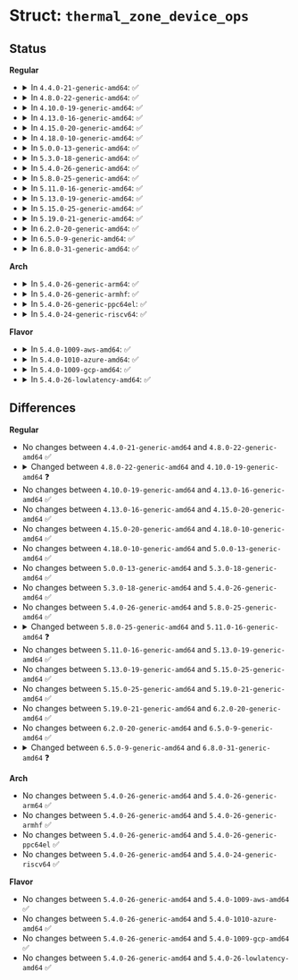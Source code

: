 # Struct: <code>thermal_zone_device_ops</code>

## Status
<b>Regular</b>
<ul>
<li>
<details>
<summary>In <code>4.4.0-21-generic-amd64</code>: ✅</summary>

```c
struct thermal_zone_device_ops {
    int (*)(struct thermal_zone_device *, struct thermal_cooling_device *) bind;
    int (*)(struct thermal_zone_device *, struct thermal_cooling_device *) unbind;
    int (*)(struct thermal_zone_device *, int *) get_temp;
    int (*)(struct thermal_zone_device *, enum thermal_device_mode *) get_mode;
    int (*)(struct thermal_zone_device *, enum thermal_device_mode) set_mode;
    int (*)(struct thermal_zone_device *, int, enum thermal_trip_type *) get_trip_type;
    int (*)(struct thermal_zone_device *, int, int *) get_trip_temp;
    int (*)(struct thermal_zone_device *, int, int) set_trip_temp;
    int (*)(struct thermal_zone_device *, int, int *) get_trip_hyst;
    int (*)(struct thermal_zone_device *, int, int) set_trip_hyst;
    int (*)(struct thermal_zone_device *, int *) get_crit_temp;
    int (*)(struct thermal_zone_device *, int) set_emul_temp;
    int (*)(struct thermal_zone_device *, int, enum thermal_trend *) get_trend;
    int (*)(struct thermal_zone_device *, int, enum thermal_trip_type) notify;
}
```
</details>
</li>
<li>
<details>
<summary>In <code>4.8.0-22-generic-amd64</code>: ✅</summary>

```c
struct thermal_zone_device_ops {
    int (*)(struct thermal_zone_device *, struct thermal_cooling_device *) bind;
    int (*)(struct thermal_zone_device *, struct thermal_cooling_device *) unbind;
    int (*)(struct thermal_zone_device *, int *) get_temp;
    int (*)(struct thermal_zone_device *, enum thermal_device_mode *) get_mode;
    int (*)(struct thermal_zone_device *, enum thermal_device_mode) set_mode;
    int (*)(struct thermal_zone_device *, int, enum thermal_trip_type *) get_trip_type;
    int (*)(struct thermal_zone_device *, int, int *) get_trip_temp;
    int (*)(struct thermal_zone_device *, int, int) set_trip_temp;
    int (*)(struct thermal_zone_device *, int, int *) get_trip_hyst;
    int (*)(struct thermal_zone_device *, int, int) set_trip_hyst;
    int (*)(struct thermal_zone_device *, int *) get_crit_temp;
    int (*)(struct thermal_zone_device *, int) set_emul_temp;
    int (*)(struct thermal_zone_device *, int, enum thermal_trend *) get_trend;
    int (*)(struct thermal_zone_device *, int, enum thermal_trip_type) notify;
}
```
</details>
</li>
<li>
<details>
<summary>In <code>4.10.0-19-generic-amd64</code>: ✅</summary>

```c
struct thermal_zone_device_ops {
    int (*)(struct thermal_zone_device *, struct thermal_cooling_device *) bind;
    int (*)(struct thermal_zone_device *, struct thermal_cooling_device *) unbind;
    int (*)(struct thermal_zone_device *, int *) get_temp;
    int (*)(struct thermal_zone_device *, int, int) set_trips;
    int (*)(struct thermal_zone_device *, enum thermal_device_mode *) get_mode;
    int (*)(struct thermal_zone_device *, enum thermal_device_mode) set_mode;
    int (*)(struct thermal_zone_device *, int, enum thermal_trip_type *) get_trip_type;
    int (*)(struct thermal_zone_device *, int, int *) get_trip_temp;
    int (*)(struct thermal_zone_device *, int, int) set_trip_temp;
    int (*)(struct thermal_zone_device *, int, int *) get_trip_hyst;
    int (*)(struct thermal_zone_device *, int, int) set_trip_hyst;
    int (*)(struct thermal_zone_device *, int *) get_crit_temp;
    int (*)(struct thermal_zone_device *, int) set_emul_temp;
    int (*)(struct thermal_zone_device *, int, enum thermal_trend *) get_trend;
    int (*)(struct thermal_zone_device *, int, enum thermal_trip_type) notify;
}
```
</details>
</li>
<li>
<details>
<summary>In <code>4.13.0-16-generic-amd64</code>: ✅</summary>

```c
struct thermal_zone_device_ops {
    int (*)(struct thermal_zone_device *, struct thermal_cooling_device *) bind;
    int (*)(struct thermal_zone_device *, struct thermal_cooling_device *) unbind;
    int (*)(struct thermal_zone_device *, int *) get_temp;
    int (*)(struct thermal_zone_device *, int, int) set_trips;
    int (*)(struct thermal_zone_device *, enum thermal_device_mode *) get_mode;
    int (*)(struct thermal_zone_device *, enum thermal_device_mode) set_mode;
    int (*)(struct thermal_zone_device *, int, enum thermal_trip_type *) get_trip_type;
    int (*)(struct thermal_zone_device *, int, int *) get_trip_temp;
    int (*)(struct thermal_zone_device *, int, int) set_trip_temp;
    int (*)(struct thermal_zone_device *, int, int *) get_trip_hyst;
    int (*)(struct thermal_zone_device *, int, int) set_trip_hyst;
    int (*)(struct thermal_zone_device *, int *) get_crit_temp;
    int (*)(struct thermal_zone_device *, int) set_emul_temp;
    int (*)(struct thermal_zone_device *, int, enum thermal_trend *) get_trend;
    int (*)(struct thermal_zone_device *, int, enum thermal_trip_type) notify;
}
```
</details>
</li>
<li>
<details>
<summary>In <code>4.15.0-20-generic-amd64</code>: ✅</summary>

```c
struct thermal_zone_device_ops {
    int (*)(struct thermal_zone_device *, struct thermal_cooling_device *) bind;
    int (*)(struct thermal_zone_device *, struct thermal_cooling_device *) unbind;
    int (*)(struct thermal_zone_device *, int *) get_temp;
    int (*)(struct thermal_zone_device *, int, int) set_trips;
    int (*)(struct thermal_zone_device *, enum thermal_device_mode *) get_mode;
    int (*)(struct thermal_zone_device *, enum thermal_device_mode) set_mode;
    int (*)(struct thermal_zone_device *, int, enum thermal_trip_type *) get_trip_type;
    int (*)(struct thermal_zone_device *, int, int *) get_trip_temp;
    int (*)(struct thermal_zone_device *, int, int) set_trip_temp;
    int (*)(struct thermal_zone_device *, int, int *) get_trip_hyst;
    int (*)(struct thermal_zone_device *, int, int) set_trip_hyst;
    int (*)(struct thermal_zone_device *, int *) get_crit_temp;
    int (*)(struct thermal_zone_device *, int) set_emul_temp;
    int (*)(struct thermal_zone_device *, int, enum thermal_trend *) get_trend;
    int (*)(struct thermal_zone_device *, int, enum thermal_trip_type) notify;
}
```
</details>
</li>
<li>
<details>
<summary>In <code>4.18.0-10-generic-amd64</code>: ✅</summary>

```c
struct thermal_zone_device_ops {
    int (*)(struct thermal_zone_device *, struct thermal_cooling_device *) bind;
    int (*)(struct thermal_zone_device *, struct thermal_cooling_device *) unbind;
    int (*)(struct thermal_zone_device *, int *) get_temp;
    int (*)(struct thermal_zone_device *, int, int) set_trips;
    int (*)(struct thermal_zone_device *, enum thermal_device_mode *) get_mode;
    int (*)(struct thermal_zone_device *, enum thermal_device_mode) set_mode;
    int (*)(struct thermal_zone_device *, int, enum thermal_trip_type *) get_trip_type;
    int (*)(struct thermal_zone_device *, int, int *) get_trip_temp;
    int (*)(struct thermal_zone_device *, int, int) set_trip_temp;
    int (*)(struct thermal_zone_device *, int, int *) get_trip_hyst;
    int (*)(struct thermal_zone_device *, int, int) set_trip_hyst;
    int (*)(struct thermal_zone_device *, int *) get_crit_temp;
    int (*)(struct thermal_zone_device *, int) set_emul_temp;
    int (*)(struct thermal_zone_device *, int, enum thermal_trend *) get_trend;
    int (*)(struct thermal_zone_device *, int, enum thermal_trip_type) notify;
}
```
</details>
</li>
<li>
<details>
<summary>In <code>5.0.0-13-generic-amd64</code>: ✅</summary>

```c
struct thermal_zone_device_ops {
    int (*)(struct thermal_zone_device *, struct thermal_cooling_device *) bind;
    int (*)(struct thermal_zone_device *, struct thermal_cooling_device *) unbind;
    int (*)(struct thermal_zone_device *, int *) get_temp;
    int (*)(struct thermal_zone_device *, int, int) set_trips;
    int (*)(struct thermal_zone_device *, enum thermal_device_mode *) get_mode;
    int (*)(struct thermal_zone_device *, enum thermal_device_mode) set_mode;
    int (*)(struct thermal_zone_device *, int, enum thermal_trip_type *) get_trip_type;
    int (*)(struct thermal_zone_device *, int, int *) get_trip_temp;
    int (*)(struct thermal_zone_device *, int, int) set_trip_temp;
    int (*)(struct thermal_zone_device *, int, int *) get_trip_hyst;
    int (*)(struct thermal_zone_device *, int, int) set_trip_hyst;
    int (*)(struct thermal_zone_device *, int *) get_crit_temp;
    int (*)(struct thermal_zone_device *, int) set_emul_temp;
    int (*)(struct thermal_zone_device *, int, enum thermal_trend *) get_trend;
    int (*)(struct thermal_zone_device *, int, enum thermal_trip_type) notify;
}
```
</details>
</li>
<li>
<details>
<summary>In <code>5.3.0-18-generic-amd64</code>: ✅</summary>

```c
struct thermal_zone_device_ops {
    int (*)(struct thermal_zone_device *, struct thermal_cooling_device *) bind;
    int (*)(struct thermal_zone_device *, struct thermal_cooling_device *) unbind;
    int (*)(struct thermal_zone_device *, int *) get_temp;
    int (*)(struct thermal_zone_device *, int, int) set_trips;
    int (*)(struct thermal_zone_device *, enum thermal_device_mode *) get_mode;
    int (*)(struct thermal_zone_device *, enum thermal_device_mode) set_mode;
    int (*)(struct thermal_zone_device *, int, enum thermal_trip_type *) get_trip_type;
    int (*)(struct thermal_zone_device *, int, int *) get_trip_temp;
    int (*)(struct thermal_zone_device *, int, int) set_trip_temp;
    int (*)(struct thermal_zone_device *, int, int *) get_trip_hyst;
    int (*)(struct thermal_zone_device *, int, int) set_trip_hyst;
    int (*)(struct thermal_zone_device *, int *) get_crit_temp;
    int (*)(struct thermal_zone_device *, int) set_emul_temp;
    int (*)(struct thermal_zone_device *, int, enum thermal_trend *) get_trend;
    int (*)(struct thermal_zone_device *, int, enum thermal_trip_type) notify;
}
```
</details>
</li>
<li>
<details>
<summary>In <code>5.4.0-26-generic-amd64</code>: ✅</summary>

```c
struct thermal_zone_device_ops {
    int (*)(struct thermal_zone_device *, struct thermal_cooling_device *) bind;
    int (*)(struct thermal_zone_device *, struct thermal_cooling_device *) unbind;
    int (*)(struct thermal_zone_device *, int *) get_temp;
    int (*)(struct thermal_zone_device *, int, int) set_trips;
    int (*)(struct thermal_zone_device *, enum thermal_device_mode *) get_mode;
    int (*)(struct thermal_zone_device *, enum thermal_device_mode) set_mode;
    int (*)(struct thermal_zone_device *, int, enum thermal_trip_type *) get_trip_type;
    int (*)(struct thermal_zone_device *, int, int *) get_trip_temp;
    int (*)(struct thermal_zone_device *, int, int) set_trip_temp;
    int (*)(struct thermal_zone_device *, int, int *) get_trip_hyst;
    int (*)(struct thermal_zone_device *, int, int) set_trip_hyst;
    int (*)(struct thermal_zone_device *, int *) get_crit_temp;
    int (*)(struct thermal_zone_device *, int) set_emul_temp;
    int (*)(struct thermal_zone_device *, int, enum thermal_trend *) get_trend;
    int (*)(struct thermal_zone_device *, int, enum thermal_trip_type) notify;
}
```
</details>
</li>
<li>
<details>
<summary>In <code>5.8.0-25-generic-amd64</code>: ✅</summary>

```c
struct thermal_zone_device_ops {
    int (*)(struct thermal_zone_device *, struct thermal_cooling_device *) bind;
    int (*)(struct thermal_zone_device *, struct thermal_cooling_device *) unbind;
    int (*)(struct thermal_zone_device *, int *) get_temp;
    int (*)(struct thermal_zone_device *, int, int) set_trips;
    int (*)(struct thermal_zone_device *, enum thermal_device_mode *) get_mode;
    int (*)(struct thermal_zone_device *, enum thermal_device_mode) set_mode;
    int (*)(struct thermal_zone_device *, int, enum thermal_trip_type *) get_trip_type;
    int (*)(struct thermal_zone_device *, int, int *) get_trip_temp;
    int (*)(struct thermal_zone_device *, int, int) set_trip_temp;
    int (*)(struct thermal_zone_device *, int, int *) get_trip_hyst;
    int (*)(struct thermal_zone_device *, int, int) set_trip_hyst;
    int (*)(struct thermal_zone_device *, int *) get_crit_temp;
    int (*)(struct thermal_zone_device *, int) set_emul_temp;
    int (*)(struct thermal_zone_device *, int, enum thermal_trend *) get_trend;
    int (*)(struct thermal_zone_device *, int, enum thermal_trip_type) notify;
}
```
</details>
</li>
<li>
<details>
<summary>In <code>5.11.0-16-generic-amd64</code>: ✅</summary>

```c
struct thermal_zone_device_ops {
    int (*)(struct thermal_zone_device *, struct thermal_cooling_device *) bind;
    int (*)(struct thermal_zone_device *, struct thermal_cooling_device *) unbind;
    int (*)(struct thermal_zone_device *, int *) get_temp;
    int (*)(struct thermal_zone_device *, int, int) set_trips;
    int (*)(struct thermal_zone_device *, enum thermal_device_mode) change_mode;
    int (*)(struct thermal_zone_device *, int, enum thermal_trip_type *) get_trip_type;
    int (*)(struct thermal_zone_device *, int, int *) get_trip_temp;
    int (*)(struct thermal_zone_device *, int, int) set_trip_temp;
    int (*)(struct thermal_zone_device *, int, int *) get_trip_hyst;
    int (*)(struct thermal_zone_device *, int, int) set_trip_hyst;
    int (*)(struct thermal_zone_device *, int *) get_crit_temp;
    int (*)(struct thermal_zone_device *, int) set_emul_temp;
    int (*)(struct thermal_zone_device *, int, enum thermal_trend *) get_trend;
    void (*)(struct thermal_zone_device *) hot;
    void (*)(struct thermal_zone_device *) critical;
}
```
</details>
</li>
<li>
<details>
<summary>In <code>5.13.0-19-generic-amd64</code>: ✅</summary>

```c
struct thermal_zone_device_ops {
    int (*)(struct thermal_zone_device *, struct thermal_cooling_device *) bind;
    int (*)(struct thermal_zone_device *, struct thermal_cooling_device *) unbind;
    int (*)(struct thermal_zone_device *, int *) get_temp;
    int (*)(struct thermal_zone_device *, int, int) set_trips;
    int (*)(struct thermal_zone_device *, enum thermal_device_mode) change_mode;
    int (*)(struct thermal_zone_device *, int, enum thermal_trip_type *) get_trip_type;
    int (*)(struct thermal_zone_device *, int, int *) get_trip_temp;
    int (*)(struct thermal_zone_device *, int, int) set_trip_temp;
    int (*)(struct thermal_zone_device *, int, int *) get_trip_hyst;
    int (*)(struct thermal_zone_device *, int, int) set_trip_hyst;
    int (*)(struct thermal_zone_device *, int *) get_crit_temp;
    int (*)(struct thermal_zone_device *, int) set_emul_temp;
    int (*)(struct thermal_zone_device *, int, enum thermal_trend *) get_trend;
    void (*)(struct thermal_zone_device *) hot;
    void (*)(struct thermal_zone_device *) critical;
}
```
</details>
</li>
<li>
<details>
<summary>In <code>5.15.0-25-generic-amd64</code>: ✅</summary>

```c
struct thermal_zone_device_ops {
    int (*)(struct thermal_zone_device *, struct thermal_cooling_device *) bind;
    int (*)(struct thermal_zone_device *, struct thermal_cooling_device *) unbind;
    int (*)(struct thermal_zone_device *, int *) get_temp;
    int (*)(struct thermal_zone_device *, int, int) set_trips;
    int (*)(struct thermal_zone_device *, enum thermal_device_mode) change_mode;
    int (*)(struct thermal_zone_device *, int, enum thermal_trip_type *) get_trip_type;
    int (*)(struct thermal_zone_device *, int, int *) get_trip_temp;
    int (*)(struct thermal_zone_device *, int, int) set_trip_temp;
    int (*)(struct thermal_zone_device *, int, int *) get_trip_hyst;
    int (*)(struct thermal_zone_device *, int, int) set_trip_hyst;
    int (*)(struct thermal_zone_device *, int *) get_crit_temp;
    int (*)(struct thermal_zone_device *, int) set_emul_temp;
    int (*)(struct thermal_zone_device *, int, enum thermal_trend *) get_trend;
    void (*)(struct thermal_zone_device *) hot;
    void (*)(struct thermal_zone_device *) critical;
}
```
</details>
</li>
<li>
<details>
<summary>In <code>5.19.0-21-generic-amd64</code>: ✅</summary>

```c
struct thermal_zone_device_ops {
    int (*)(struct thermal_zone_device *, struct thermal_cooling_device *) bind;
    int (*)(struct thermal_zone_device *, struct thermal_cooling_device *) unbind;
    int (*)(struct thermal_zone_device *, int *) get_temp;
    int (*)(struct thermal_zone_device *, int, int) set_trips;
    int (*)(struct thermal_zone_device *, enum thermal_device_mode) change_mode;
    int (*)(struct thermal_zone_device *, int, enum thermal_trip_type *) get_trip_type;
    int (*)(struct thermal_zone_device *, int, int *) get_trip_temp;
    int (*)(struct thermal_zone_device *, int, int) set_trip_temp;
    int (*)(struct thermal_zone_device *, int, int *) get_trip_hyst;
    int (*)(struct thermal_zone_device *, int, int) set_trip_hyst;
    int (*)(struct thermal_zone_device *, int *) get_crit_temp;
    int (*)(struct thermal_zone_device *, int) set_emul_temp;
    int (*)(struct thermal_zone_device *, int, enum thermal_trend *) get_trend;
    void (*)(struct thermal_zone_device *) hot;
    void (*)(struct thermal_zone_device *) critical;
}
```
</details>
</li>
<li>
<details>
<summary>In <code>6.2.0-20-generic-amd64</code>: ✅</summary>

```c
struct thermal_zone_device_ops {
    int (*)(struct thermal_zone_device *, struct thermal_cooling_device *) bind;
    int (*)(struct thermal_zone_device *, struct thermal_cooling_device *) unbind;
    int (*)(struct thermal_zone_device *, int *) get_temp;
    int (*)(struct thermal_zone_device *, int, int) set_trips;
    int (*)(struct thermal_zone_device *, enum thermal_device_mode) change_mode;
    int (*)(struct thermal_zone_device *, int, enum thermal_trip_type *) get_trip_type;
    int (*)(struct thermal_zone_device *, int, int *) get_trip_temp;
    int (*)(struct thermal_zone_device *, int, int) set_trip_temp;
    int (*)(struct thermal_zone_device *, int, int *) get_trip_hyst;
    int (*)(struct thermal_zone_device *, int, int) set_trip_hyst;
    int (*)(struct thermal_zone_device *, int *) get_crit_temp;
    int (*)(struct thermal_zone_device *, int) set_emul_temp;
    int (*)(struct thermal_zone_device *, int, enum thermal_trend *) get_trend;
    void (*)(struct thermal_zone_device *) hot;
    void (*)(struct thermal_zone_device *) critical;
}
```
</details>
</li>
<li>
<details>
<summary>In <code>6.5.0-9-generic-amd64</code>: ✅</summary>

```c
struct thermal_zone_device_ops {
    int (*)(struct thermal_zone_device *, struct thermal_cooling_device *) bind;
    int (*)(struct thermal_zone_device *, struct thermal_cooling_device *) unbind;
    int (*)(struct thermal_zone_device *, int *) get_temp;
    int (*)(struct thermal_zone_device *, int, int) set_trips;
    int (*)(struct thermal_zone_device *, enum thermal_device_mode) change_mode;
    int (*)(struct thermal_zone_device *, int, enum thermal_trip_type *) get_trip_type;
    int (*)(struct thermal_zone_device *, int, int *) get_trip_temp;
    int (*)(struct thermal_zone_device *, int, int) set_trip_temp;
    int (*)(struct thermal_zone_device *, int, int *) get_trip_hyst;
    int (*)(struct thermal_zone_device *, int, int) set_trip_hyst;
    int (*)(struct thermal_zone_device *, int *) get_crit_temp;
    int (*)(struct thermal_zone_device *, int) set_emul_temp;
    int (*)(struct thermal_zone_device *, int, enum thermal_trend *) get_trend;
    void (*)(struct thermal_zone_device *) hot;
    void (*)(struct thermal_zone_device *) critical;
}
```
</details>
</li>
<li>
<details>
<summary>In <code>6.8.0-31-generic-amd64</code>: ✅</summary>

```c
struct thermal_zone_device_ops {
    int (*)(struct thermal_zone_device *, struct thermal_cooling_device *) bind;
    int (*)(struct thermal_zone_device *, struct thermal_cooling_device *) unbind;
    int (*)(struct thermal_zone_device *, int *) get_temp;
    int (*)(struct thermal_zone_device *, int, int) set_trips;
    int (*)(struct thermal_zone_device *, enum thermal_device_mode) change_mode;
    int (*)(struct thermal_zone_device *, int, int) set_trip_temp;
    int (*)(struct thermal_zone_device *, int, int) set_trip_hyst;
    int (*)(struct thermal_zone_device *, int *) get_crit_temp;
    int (*)(struct thermal_zone_device *, int) set_emul_temp;
    int (*)(struct thermal_zone_device *, const struct thermal_trip *, enum thermal_trend *) get_trend;
    void (*)(struct thermal_zone_device *) hot;
    void (*)(struct thermal_zone_device *) critical;
}
```
</details>
</li>
</ul>
<b>Arch</b>
<ul>
<li>
<details>
<summary>In <code>5.4.0-26-generic-arm64</code>: ✅</summary>

```c
struct thermal_zone_device_ops {
    int (*)(struct thermal_zone_device *, struct thermal_cooling_device *) bind;
    int (*)(struct thermal_zone_device *, struct thermal_cooling_device *) unbind;
    int (*)(struct thermal_zone_device *, int *) get_temp;
    int (*)(struct thermal_zone_device *, int, int) set_trips;
    int (*)(struct thermal_zone_device *, enum thermal_device_mode *) get_mode;
    int (*)(struct thermal_zone_device *, enum thermal_device_mode) set_mode;
    int (*)(struct thermal_zone_device *, int, enum thermal_trip_type *) get_trip_type;
    int (*)(struct thermal_zone_device *, int, int *) get_trip_temp;
    int (*)(struct thermal_zone_device *, int, int) set_trip_temp;
    int (*)(struct thermal_zone_device *, int, int *) get_trip_hyst;
    int (*)(struct thermal_zone_device *, int, int) set_trip_hyst;
    int (*)(struct thermal_zone_device *, int *) get_crit_temp;
    int (*)(struct thermal_zone_device *, int) set_emul_temp;
    int (*)(struct thermal_zone_device *, int, enum thermal_trend *) get_trend;
    int (*)(struct thermal_zone_device *, int, enum thermal_trip_type) notify;
}
```
</details>
</li>
<li>
<details>
<summary>In <code>5.4.0-26-generic-armhf</code>: ✅</summary>

```c
struct thermal_zone_device_ops {
    int (*)(struct thermal_zone_device *, struct thermal_cooling_device *) bind;
    int (*)(struct thermal_zone_device *, struct thermal_cooling_device *) unbind;
    int (*)(struct thermal_zone_device *, int *) get_temp;
    int (*)(struct thermal_zone_device *, int, int) set_trips;
    int (*)(struct thermal_zone_device *, enum thermal_device_mode *) get_mode;
    int (*)(struct thermal_zone_device *, enum thermal_device_mode) set_mode;
    int (*)(struct thermal_zone_device *, int, enum thermal_trip_type *) get_trip_type;
    int (*)(struct thermal_zone_device *, int, int *) get_trip_temp;
    int (*)(struct thermal_zone_device *, int, int) set_trip_temp;
    int (*)(struct thermal_zone_device *, int, int *) get_trip_hyst;
    int (*)(struct thermal_zone_device *, int, int) set_trip_hyst;
    int (*)(struct thermal_zone_device *, int *) get_crit_temp;
    int (*)(struct thermal_zone_device *, int) set_emul_temp;
    int (*)(struct thermal_zone_device *, int, enum thermal_trend *) get_trend;
    int (*)(struct thermal_zone_device *, int, enum thermal_trip_type) notify;
}
```
</details>
</li>
<li>
<details>
<summary>In <code>5.4.0-26-generic-ppc64el</code>: ✅</summary>

```c
struct thermal_zone_device_ops {
    int (*)(struct thermal_zone_device *, struct thermal_cooling_device *) bind;
    int (*)(struct thermal_zone_device *, struct thermal_cooling_device *) unbind;
    int (*)(struct thermal_zone_device *, int *) get_temp;
    int (*)(struct thermal_zone_device *, int, int) set_trips;
    int (*)(struct thermal_zone_device *, enum thermal_device_mode *) get_mode;
    int (*)(struct thermal_zone_device *, enum thermal_device_mode) set_mode;
    int (*)(struct thermal_zone_device *, int, enum thermal_trip_type *) get_trip_type;
    int (*)(struct thermal_zone_device *, int, int *) get_trip_temp;
    int (*)(struct thermal_zone_device *, int, int) set_trip_temp;
    int (*)(struct thermal_zone_device *, int, int *) get_trip_hyst;
    int (*)(struct thermal_zone_device *, int, int) set_trip_hyst;
    int (*)(struct thermal_zone_device *, int *) get_crit_temp;
    int (*)(struct thermal_zone_device *, int) set_emul_temp;
    int (*)(struct thermal_zone_device *, int, enum thermal_trend *) get_trend;
    int (*)(struct thermal_zone_device *, int, enum thermal_trip_type) notify;
}
```
</details>
</li>
<li>
<details>
<summary>In <code>5.4.0-24-generic-riscv64</code>: ✅</summary>

```c
struct thermal_zone_device_ops {
    int (*)(struct thermal_zone_device *, struct thermal_cooling_device *) bind;
    int (*)(struct thermal_zone_device *, struct thermal_cooling_device *) unbind;
    int (*)(struct thermal_zone_device *, int *) get_temp;
    int (*)(struct thermal_zone_device *, int, int) set_trips;
    int (*)(struct thermal_zone_device *, enum thermal_device_mode *) get_mode;
    int (*)(struct thermal_zone_device *, enum thermal_device_mode) set_mode;
    int (*)(struct thermal_zone_device *, int, enum thermal_trip_type *) get_trip_type;
    int (*)(struct thermal_zone_device *, int, int *) get_trip_temp;
    int (*)(struct thermal_zone_device *, int, int) set_trip_temp;
    int (*)(struct thermal_zone_device *, int, int *) get_trip_hyst;
    int (*)(struct thermal_zone_device *, int, int) set_trip_hyst;
    int (*)(struct thermal_zone_device *, int *) get_crit_temp;
    int (*)(struct thermal_zone_device *, int) set_emul_temp;
    int (*)(struct thermal_zone_device *, int, enum thermal_trend *) get_trend;
    int (*)(struct thermal_zone_device *, int, enum thermal_trip_type) notify;
}
```
</details>
</li>
</ul>
<b>Flavor</b>
<ul>
<li>
<details>
<summary>In <code>5.4.0-1009-aws-amd64</code>: ✅</summary>

```c
struct thermal_zone_device_ops {
    int (*)(struct thermal_zone_device *, struct thermal_cooling_device *) bind;
    int (*)(struct thermal_zone_device *, struct thermal_cooling_device *) unbind;
    int (*)(struct thermal_zone_device *, int *) get_temp;
    int (*)(struct thermal_zone_device *, int, int) set_trips;
    int (*)(struct thermal_zone_device *, enum thermal_device_mode *) get_mode;
    int (*)(struct thermal_zone_device *, enum thermal_device_mode) set_mode;
    int (*)(struct thermal_zone_device *, int, enum thermal_trip_type *) get_trip_type;
    int (*)(struct thermal_zone_device *, int, int *) get_trip_temp;
    int (*)(struct thermal_zone_device *, int, int) set_trip_temp;
    int (*)(struct thermal_zone_device *, int, int *) get_trip_hyst;
    int (*)(struct thermal_zone_device *, int, int) set_trip_hyst;
    int (*)(struct thermal_zone_device *, int *) get_crit_temp;
    int (*)(struct thermal_zone_device *, int) set_emul_temp;
    int (*)(struct thermal_zone_device *, int, enum thermal_trend *) get_trend;
    int (*)(struct thermal_zone_device *, int, enum thermal_trip_type) notify;
}
```
</details>
</li>
<li>
<details>
<summary>In <code>5.4.0-1010-azure-amd64</code>: ✅</summary>

```c
struct thermal_zone_device_ops {
    int (*)(struct thermal_zone_device *, struct thermal_cooling_device *) bind;
    int (*)(struct thermal_zone_device *, struct thermal_cooling_device *) unbind;
    int (*)(struct thermal_zone_device *, int *) get_temp;
    int (*)(struct thermal_zone_device *, int, int) set_trips;
    int (*)(struct thermal_zone_device *, enum thermal_device_mode *) get_mode;
    int (*)(struct thermal_zone_device *, enum thermal_device_mode) set_mode;
    int (*)(struct thermal_zone_device *, int, enum thermal_trip_type *) get_trip_type;
    int (*)(struct thermal_zone_device *, int, int *) get_trip_temp;
    int (*)(struct thermal_zone_device *, int, int) set_trip_temp;
    int (*)(struct thermal_zone_device *, int, int *) get_trip_hyst;
    int (*)(struct thermal_zone_device *, int, int) set_trip_hyst;
    int (*)(struct thermal_zone_device *, int *) get_crit_temp;
    int (*)(struct thermal_zone_device *, int) set_emul_temp;
    int (*)(struct thermal_zone_device *, int, enum thermal_trend *) get_trend;
    int (*)(struct thermal_zone_device *, int, enum thermal_trip_type) notify;
}
```
</details>
</li>
<li>
<details>
<summary>In <code>5.4.0-1009-gcp-amd64</code>: ✅</summary>

```c
struct thermal_zone_device_ops {
    int (*)(struct thermal_zone_device *, struct thermal_cooling_device *) bind;
    int (*)(struct thermal_zone_device *, struct thermal_cooling_device *) unbind;
    int (*)(struct thermal_zone_device *, int *) get_temp;
    int (*)(struct thermal_zone_device *, int, int) set_trips;
    int (*)(struct thermal_zone_device *, enum thermal_device_mode *) get_mode;
    int (*)(struct thermal_zone_device *, enum thermal_device_mode) set_mode;
    int (*)(struct thermal_zone_device *, int, enum thermal_trip_type *) get_trip_type;
    int (*)(struct thermal_zone_device *, int, int *) get_trip_temp;
    int (*)(struct thermal_zone_device *, int, int) set_trip_temp;
    int (*)(struct thermal_zone_device *, int, int *) get_trip_hyst;
    int (*)(struct thermal_zone_device *, int, int) set_trip_hyst;
    int (*)(struct thermal_zone_device *, int *) get_crit_temp;
    int (*)(struct thermal_zone_device *, int) set_emul_temp;
    int (*)(struct thermal_zone_device *, int, enum thermal_trend *) get_trend;
    int (*)(struct thermal_zone_device *, int, enum thermal_trip_type) notify;
}
```
</details>
</li>
<li>
<details>
<summary>In <code>5.4.0-26-lowlatency-amd64</code>: ✅</summary>

```c
struct thermal_zone_device_ops {
    int (*)(struct thermal_zone_device *, struct thermal_cooling_device *) bind;
    int (*)(struct thermal_zone_device *, struct thermal_cooling_device *) unbind;
    int (*)(struct thermal_zone_device *, int *) get_temp;
    int (*)(struct thermal_zone_device *, int, int) set_trips;
    int (*)(struct thermal_zone_device *, enum thermal_device_mode *) get_mode;
    int (*)(struct thermal_zone_device *, enum thermal_device_mode) set_mode;
    int (*)(struct thermal_zone_device *, int, enum thermal_trip_type *) get_trip_type;
    int (*)(struct thermal_zone_device *, int, int *) get_trip_temp;
    int (*)(struct thermal_zone_device *, int, int) set_trip_temp;
    int (*)(struct thermal_zone_device *, int, int *) get_trip_hyst;
    int (*)(struct thermal_zone_device *, int, int) set_trip_hyst;
    int (*)(struct thermal_zone_device *, int *) get_crit_temp;
    int (*)(struct thermal_zone_device *, int) set_emul_temp;
    int (*)(struct thermal_zone_device *, int, enum thermal_trend *) get_trend;
    int (*)(struct thermal_zone_device *, int, enum thermal_trip_type) notify;
}
```
</details>
</li>
</ul>

## Differences
<b>Regular</b>
<ul>
<li>
No changes between <code>4.4.0-21-generic-amd64</code> and <code>4.8.0-22-generic-amd64</code> ✅
</li>
<li>
<details>
<summary>Changed between <code>4.8.0-22-generic-amd64</code> and <code>4.10.0-19-generic-amd64</code> ❓</summary>
<ul>
<li>
<b>Field added. </b>
<code>int (*)(struct thermal_zone_device *, int, int) set_trips</code>
</li>
</ul>
</details>
</li>
<li>
No changes between <code>4.10.0-19-generic-amd64</code> and <code>4.13.0-16-generic-amd64</code> ✅
</li>
<li>
No changes between <code>4.13.0-16-generic-amd64</code> and <code>4.15.0-20-generic-amd64</code> ✅
</li>
<li>
No changes between <code>4.15.0-20-generic-amd64</code> and <code>4.18.0-10-generic-amd64</code> ✅
</li>
<li>
No changes between <code>4.18.0-10-generic-amd64</code> and <code>5.0.0-13-generic-amd64</code> ✅
</li>
<li>
No changes between <code>5.0.0-13-generic-amd64</code> and <code>5.3.0-18-generic-amd64</code> ✅
</li>
<li>
No changes between <code>5.3.0-18-generic-amd64</code> and <code>5.4.0-26-generic-amd64</code> ✅
</li>
<li>
No changes between <code>5.4.0-26-generic-amd64</code> and <code>5.8.0-25-generic-amd64</code> ✅
</li>
<li>
<details>
<summary>Changed between <code>5.8.0-25-generic-amd64</code> and <code>5.11.0-16-generic-amd64</code> ❓</summary>
<ul>
<li>
<b>Field added. </b>
<code>int (*)(struct thermal_zone_device *, enum thermal_device_mode) change_mode</code>
</li>
<li>
<b>Field added. </b>
<code>void (*)(struct thermal_zone_device *) hot</code>
</li>
<li>
<b>Field added. </b>
<code>void (*)(struct thermal_zone_device *) critical</code>
</li>
<li>
<b>Field removed. </b>
<code>int (*)(struct thermal_zone_device *, enum thermal_device_mode *) get_mode</code>
</li>
<li>
<b>Field removed. </b>
<code>int (*)(struct thermal_zone_device *, enum thermal_device_mode) set_mode</code>
</li>
<li>
<b>Field removed. </b>
<code>int (*)(struct thermal_zone_device *, int, enum thermal_trip_type) notify</code>
</li>
</ul>
</details>
</li>
<li>
No changes between <code>5.11.0-16-generic-amd64</code> and <code>5.13.0-19-generic-amd64</code> ✅
</li>
<li>
No changes between <code>5.13.0-19-generic-amd64</code> and <code>5.15.0-25-generic-amd64</code> ✅
</li>
<li>
No changes between <code>5.15.0-25-generic-amd64</code> and <code>5.19.0-21-generic-amd64</code> ✅
</li>
<li>
No changes between <code>5.19.0-21-generic-amd64</code> and <code>6.2.0-20-generic-amd64</code> ✅
</li>
<li>
No changes between <code>6.2.0-20-generic-amd64</code> and <code>6.5.0-9-generic-amd64</code> ✅
</li>
<li>
<details>
<summary>Changed between <code>6.5.0-9-generic-amd64</code> and <code>6.8.0-31-generic-amd64</code> ❓</summary>
<ul>
<li>
<b>Field removed. </b>
<code>int (*)(struct thermal_zone_device *, int, enum thermal_trip_type *) get_trip_type</code>
</li>
<li>
<b>Field removed. </b>
<code>int (*)(struct thermal_zone_device *, int, int *) get_trip_temp</code>
</li>
<li>
<b>Field removed. </b>
<code>int (*)(struct thermal_zone_device *, int, int *) get_trip_hyst</code>
</li>
<li>
<b>Field type changed. </b>
<code>int (*)(struct thermal_zone_device *, int, enum thermal_trend *) get_trend</code> ➡️ <code>int (*)(struct thermal_zone_device *, const struct thermal_trip *, enum thermal_trend *) get_trend</code>
</li>
</ul>
</details>
</li>
</ul>
<b>Arch</b>
<ul>
<li>
No changes between <code>5.4.0-26-generic-amd64</code> and <code>5.4.0-26-generic-arm64</code> ✅
</li>
<li>
No changes between <code>5.4.0-26-generic-amd64</code> and <code>5.4.0-26-generic-armhf</code> ✅
</li>
<li>
No changes between <code>5.4.0-26-generic-amd64</code> and <code>5.4.0-26-generic-ppc64el</code> ✅
</li>
<li>
No changes between <code>5.4.0-26-generic-amd64</code> and <code>5.4.0-24-generic-riscv64</code> ✅
</li>
</ul>
<b>Flavor</b>
<ul>
<li>
No changes between <code>5.4.0-26-generic-amd64</code> and <code>5.4.0-1009-aws-amd64</code> ✅
</li>
<li>
No changes between <code>5.4.0-26-generic-amd64</code> and <code>5.4.0-1010-azure-amd64</code> ✅
</li>
<li>
No changes between <code>5.4.0-26-generic-amd64</code> and <code>5.4.0-1009-gcp-amd64</code> ✅
</li>
<li>
No changes between <code>5.4.0-26-generic-amd64</code> and <code>5.4.0-26-lowlatency-amd64</code> ✅
</li>
</ul>
